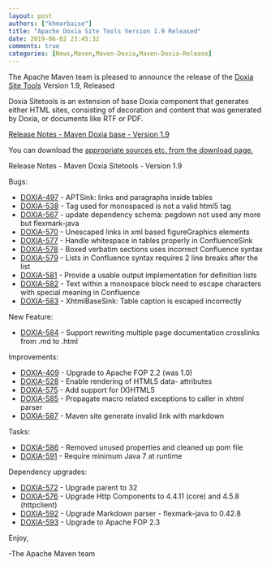 ```yaml
---
layout: post
authors: ["khmarbaise"]
title: "Apache Doxia Site Tools Version 1.9 Released"
date: 2019-06-02 23:45:32
comments: true
categories: [News,Maven,Maven-Doxia,Maven-Doxia-Release]
---
```

The Apache Maven team is pleased to announce the release of the 
[Doxia Site Tools](http://maven.apache.org/doxia/doxia-sitetools/) Version 1.9, 
Released

Doxia Sitetools is an extension of base Doxia component that generates either 
HTML sites, consisting of decoration and content that was generated by Doxia, 
or documents like RTF or PDF.

<!-- more -->

[Release Notes - Maven Doxia base - Version 1.9](https://issues.apache.org/jira/secure/ReleaseNote.jspa?projectId=12317320&version=12343094)

 
You can download the [appropriate sources etc. from the download page.][download]
 


Release Notes - Maven Doxia Sitetools - Version 1.9

Bugs:

 * [DOXIA-497](http://issues.apache.org/jira/browse/DOXIA-497) - APTSink: links and paragraphs inside tables
 * [DOXIA-538](http://issues.apache.org/jira/browse/DOXIA-538) - Tag <tt></tt> used for monospaced is not a valid html5 tag
 * [DOXIA-567](http://issues.apache.org/jira/browse/DOXIA-567) - update dependency schema: pegdown not used any more but flexmark-java
 * [DOXIA-570](http://issues.apache.org/jira/browse/DOXIA-570) - Unescaped links in xml based figureGraphics elements
 * [DOXIA-577](http://issues.apache.org/jira/browse/DOXIA-577) - Handle whitespace in tables properly in ConfluenceSink
 * [DOXIA-578](http://issues.apache.org/jira/browse/DOXIA-578) - Boxed verbatim sections uses incorrect Confluence syntax
 * [DOXIA-579](http://issues.apache.org/jira/browse/DOXIA-579) - Lists in Confluence syntax requires 2 line breaks after the list
 * [DOXIA-581](http://issues.apache.org/jira/browse/DOXIA-581) - Provide a usable output implementation for definition lists
 * [DOXIA-582](http://issues.apache.org/jira/browse/DOXIA-582) - Text within a monospace block need to escape characters with special meaning in Confluence
 * [DOXIA-583](http://issues.apache.org/jira/browse/DOXIA-583) - XhtmlBaseSink: Table caption is escaped incorrectly

New Feature:

 * [DOXIA-584](http://issues.apache.org/jira/browse/DOXIA-584) - Support rewriting multiple page documentation crosslinks from .md to .html

Improvements:

 * [DOXIA-409](http://issues.apache.org/jira/browse/DOXIA-409) - Upgrade to Apache FOP 2.2 (was 1.0)
 * [DOXIA-528](http://issues.apache.org/jira/browse/DOXIA-528) - Enable rendering of HTML5 data- attributes
 * [DOXIA-575](http://issues.apache.org/jira/browse/DOXIA-575) - Add support for (X)HTML5
 * [DOXIA-585](http://issues.apache.org/jira/browse/DOXIA-585) - Propagate macro related exceptions to caller in xhtml parser
 * [DOXIA-587](http://issues.apache.org/jira/browse/DOXIA-587) - Maven site generate invalid link with markdown

Tasks:

 * [DOXIA-586](http://issues.apache.org/jira/browse/DOXIA-586) - Removed unused properties and cleaned up pom file
 * [DOXIA-591](http://issues.apache.org/jira/browse/DOXIA-591) - Require minimum Java 7 at runtime

Dependency upgrades:

 * [DOXIA-572](http://issues.apache.org/jira/browse/DOXIA-572) - Upgrade parent to 32
 * [DOXIA-576](http://issues.apache.org/jira/browse/DOXIA-576) - Upgrade Http Components to 4.4.11 (core) and 4.5.8 (httpclient)
 * [DOXIA-592](http://issues.apache.org/jira/browse/DOXIA-592) - Upgrade Markdown parser - flexmark-java to 0.42.8
 * [DOXIA-593](http://issues.apache.org/jira/browse/DOXIA-593) - Upgrade to Apache FOP 2.3


Enjoy,

-The Apache Maven team

[download]: https://maven.apache.org/doxia/doxia-sitetools/download.cgi
